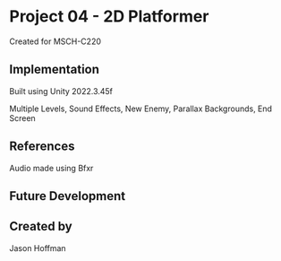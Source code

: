 # Project 04 - 2D Platformer
Created for MSCH-C220

## Implementation
Built using Unity 2022.3.45f

Multiple Levels, Sound Effects, New Enemy, Parallax Backgrounds, End Screen

## References
Audio made using Bfxr

## Future Development

## Created by
Jason Hoffman